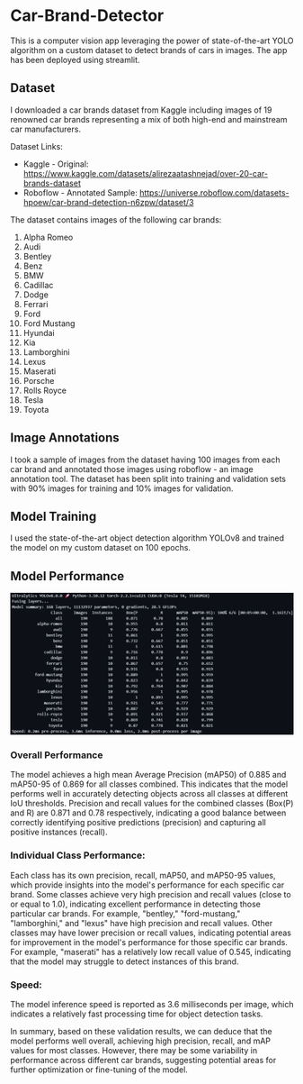 # Car-Brand-Detector
This is a computer vision app leveraging the power of state-of-the-art YOLO algorithm on a custom dataset to detect brands of cars in images. The app has been deployed using streamlit.

## Dataset
I downloaded a car brands dataset from Kaggle including images of 19 renowned car brands representing a mix of both high-end and mainstream car manufacturers.

Dataset Links: 
* Kaggle - Original: https://www.kaggle.com/datasets/alirezaatashnejad/over-20-car-brands-dataset
* Roboflow - Annotated Sample: https://universe.roboflow.com/datasets-hpoew/car-brand-detection-n6zpw/dataset/3

The dataset contains images of the following car brands:
1. Alpha Romeo
2. Audi
3. Bentley
4. Benz
5. BMW
6. Cadillac
7. Dodge
8. Ferrari
9. Ford
10. Ford Mustang
11. Hyundai
12. Kia
13. Lamborghini
14. Lexus
15. Maserati
16. Porsche
17. Rolls Royce
18. Tesla
19. Toyota

## Image Annotations
I took a sample of images from the dataset having 100 images from each car brand and annotated those images using roboflow - an image annotation tool. The dataset has been split into training and validation sets with 90% images for training and 10% images for validation.

## Model Training
I used the state-of-the-art object detection algorithm YOLOv8 and trained the model on my custom dataset on 100 epochs.

## Model Performance

<img src="validation_results.png">

### Overall Performance
The model achieves a high mean Average Precision (mAP50) of 0.885 and mAP50-95 of 0.869 for all classes combined. This indicates that the model performs well in accurately detecting objects across all classes at different IoU thresholds.
Precision and recall values for the combined classes (Box(P) and R) are 0.871 and 0.78 respectively, indicating a good balance between correctly identifying positive predictions (precision) and capturing all positive instances (recall).
### Individual Class Performance:
Each class has its own precision, recall, mAP50, and mAP50-95 values, which provide insights into the model's performance for each specific car brand.
Some classes achieve very high precision and recall values (close to or equal to 1.0), indicating excellent performance in detecting those particular car brands. For example, "bentley," "ford-mustang," "lamborghini," and "lexus" have high precision and recall values.
Other classes may have lower precision or recall values, indicating potential areas for improvement in the model's performance for those specific car brands. For example, "maserati" has a relatively low recall value of 0.545, indicating that the model may struggle to detect instances of this brand.
### Speed:
The model inference speed is reported as 3.6 milliseconds per image, which indicates a relatively fast processing time for object detection tasks.

In summary, based on these validation results, we can deduce that the model performs well overall, achieving high precision, recall, and mAP values for most classes. However, there may be some variability in performance across different car brands, suggesting potential areas for further optimization or fine-tuning of the model.
